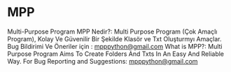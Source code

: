# MPP
Multi-Purpose Program
MPP Nedir?: Multi Purpose Program (Çok Amaçlı Program), Kolay Ve Güvenilir  Bir Şekilde Klasör ve Txt Oluşturmyı Amaçlar.
Bug Bildirimi Ve Öneriler için : mpppython@gmail.com
What is MPP?: Multi Purpose Program Aims To Create Folders And Txts In An Easy And Reliable Way.
For Bug Reporting and Suggestions: mpppython@gmail.com
